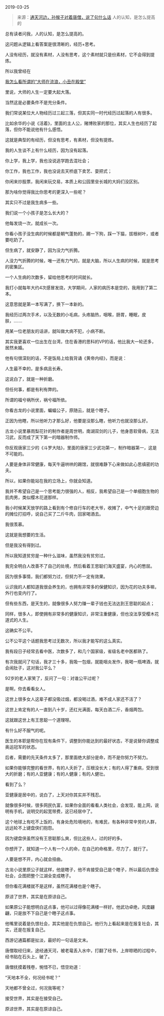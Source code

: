 2019-03-25

> 来源：[通天河边，孙猴子对着唐僧，说了句什么话](http://mp.weixin.qq.com/s?__biz=MzU3NDc5Nzc0NQ==&mid=2247484245&idx=1&sn=e02681367194d24edb36f14ff0fa8480&chksm=fd2da18bca5a289dbf59849df4058cbcb5190cff6b15bb1a5e40783c4f0324dadcef606882f8&scene=27#wechat_redirect)
> 人的认知，是怎么提高的

总有读者问我，人的认知，是怎么提高的。

  

这问题从逻辑上看答案是很清晰的，经历+思考。

  

人没有经历，就没有素材，人没有思考，这个素材就只是份素材，它不会得到提炼。  

  

所以我曾经在

[我怎么看所谓的“大师在流浪，小丑在殿堂”](https://mp.weixin.qq.com/s?__biz=MzU3NDc5Nzc0NQ==&mid=2247484231&idx=1&sn=c35c1092d3e6de3dc7b7b2cb217a48a9&chksm=fd2da199ca5a288ffd5cbf1677901a5c86bbedbaa5e29c410d24db486b20813d153b70e5823a&token=1811094949&lang=zh_CN&scene=21#wechat_redirect)  

  

里说，大师的人生一定要大起大落。

  

当然这是必要条件不是充分条件。

  

我们常说某位大人物经历过三起三落，但其实同一时代经历过起落的人有很多。

  

比如余华的小说《活着》，里面的主人公，赌博败家的那位，其实人生也经历了起落，但你不能说他有什么感悟。

  

这就是典型的有经历，但没有思考，有素材，但没有提炼。

  

我的人生谈不上有什么经历，因为没有起落。

  

你上学，我上学，我也没说逃学跑去混社会；

你工作，我也工作，我也没说去天桥底下卖艺、耍把式；

你闲来炒股票，我闲来玩交易，本质上和公园里垒长城的大妈们没区别。

  

那为啥你觉得我比你思考的更深入一些呢？

  

其实只不过是我生病多一些。

  

我们说一个小孩子是怎么长大的？

  

他每发烧一次，就成长一次。

  

你看小孩子没生病的时候都是朝气蓬勃的，踢一下狗，踩一下猫，拔根树叶，或者要吃奶了。

  

但生病了，就安静了，因为没力气折腾。

  

人没力气折腾的时候，唯一还有力气的，就是大脑，所以人生病的时候，就是思考的密集区。

  

一个人生病的次数多，留给他思考的时间就长。

  

我打小就每年大约4次感冒发烧，大学期间，人家的病历本是空的，我用到了第二本。

  

这意思就是第一本写满了，换下一本新的。

  

我经历过两次手术，以及无数的小毛病，头疼脑热，咽喉，肠胃，睡眠，皮肤，.......

  

用某一位老朋友的话讲，就叫做大病不犯，小病不断。

  

其实我更喜欢一位出生在台湾，住在香港的思科的VP的话，他比我大一轮还多，居然未婚。

  

他有句很深刻的话，不是饭局上给我背诵《黄帝内经》，而是说：

  

人生最不幸的，是多病且长寿。

  

这说白了，就是一种折磨。

  

但任何事，都是有利有弊的。

  

所谓的福兮祸所伏，祸兮福所依。

  

你看古龙的小说里面，蝙蝠公子，原随云，就是个瞎子。

  

正因为他瞎，所以他听力才那么好，他要是没那么瞎，他听力也就没那么好。

  

古龙小说里暴雨梨花针的制作者是周世明，南湖双剑的儿子，他身患软骨病，无法习武，反而成了天下第一的暗器制作师。  

  

你反观唐家三少的《斗罗大陆》，里面的唐家三少武功第一，制作暗器第一，这是不可能的。

  

人要是身体非常健康，每天牛逼哄哄的踢馆，就很难静下心来做如此心思缜密的功夫。

  

所以，如果你能站在我的立场上，你就会知道。

  

我并不希望自己是一个思考能力很强的人，相反，我希望自己是一个单细胞生物的肌肉男，类似樱木花道那样。

  

我小时候某天放学的路上看到有个修自行车的老大爷，收摊了，中气十足的跟旁边的摊位打招呼，说自己买了二斤牛肉，回家喝酒去。

  

我很羡慕。

  

这就是我想要的生活。

  

但是我没有得到过。

  

所以我知道贫穷是一种什么滋味，虽然我没有贫穷过。

  

我完全明白人改善不了自己的处境，然后看着王思聪们海天盛宴，内心的憋屈。

  

因为很多事情，我们都努力过，但努力不一定有效果。

  

认识我的人都知道我很会养生的，也拥有非常多的保健知识，因为花的功夫多嘛，外行也变内行了。

  

但有些东西，是天生的，就像很多人努力赚一辈子钱也无法达到王思聪的起点；

  

同样，很多人，即使拥有非常多的健康知识，非常注重健康，但也没法享受樱木花道式的人生。

  

这确实不公平。

  

公不公平这个话题我思考过无数次，所以我才能写的这么真实。

  

我有段日子经常去看中医，次数多了，和几个国家级，省级名老中医都熟了。

  

有次我就问了句话，我才三十多，我吸一包烟，就能咽炎发作，我喝一瓶啤酒，就会闹肚子，这对我公平么？

  

92岁的老人家笑了，反问了一句：对谁公平过呢？

  

是啊，你去看看女人。

  

这世上很多女人这辈子都没吸过烟，都没喝过酒，难不成人家还不活了？

  

这世上肯定有的人一直到八十岁，还红光满面，每天白酒二斤，香烟两包。

  

这就跟这世上有王思聪一个道理呀。

  

有什么好不服气的呢。

  

医生的本职是帮你在现有条件下，调整到你能达到的最好状态，不是说替你调整成奥运冠军的状态。

  

后者，需要的先天条件太多了，那里面绝大部分是命，而不是你努力不努力。

  

如果你能够完整的看世界，有的人夭折了，压根没长大；有的人得了重病，受到很大的折磨；有的人亚健康；有的人健康；有的人健壮。

  

看到了么？

  

亚健康是居中的，说白了，上天对你其实并不残忍。

  

就像很多时候，很多网民仇富，如果你全面的看看人类社会，会发现，能上网，说明有手机，说明交的起宽带费，这已经居中了。

  

这个地球上有吃不上饭的，有身处危险境地的，有难民，有各种非常辛劳的人群，远远轮不上键盘侠们抱怨。

  

因为键盘侠虽然没有王思聪那么爽，但比这些人，过的好的多。

  

你想开了，就知道一个人有一个人的命，在自己的命格里，尽力了，就行了。

  

人要是想不开，内心就会扭曲。

  

古龙小说里原公子就这样，他是瞎子，他不肯接受自己是个瞎子，所以最后仇恨全社会，企图把整个江湖全变成瞎子。

  

但你看花满楼就不是这样，虽然花满楼也是个瞎子。

  

原谅了世界，其实是在原谅自己。

  

如果原公子能想明白这点事，他可以过得像花满楼一样好。他武功卓绝，风度翩翩，只是放不下自己是个瞎子这点事。  

  

他嘴里说着是仇恨社会，其实他是在仇恨自己。他行为上看起来是在报复社会，其实，还是在报复自己。

  

西游记通篇都是扯淡，最好的一句话是文末。

  

唐僧取经归来，途经通天河，被老鼋丢入水中，打翻了经书，上岸晾晒的过程中，经书贴在石头上，破了。

  

唐僧抚摸着残卷，惋惜不已，悟空劝道：

  

“天地本不全，何况经书呢？”

  

天地都不曾全过，何况我等呢？

  

接受世界，其实是在接受自己。

  

原谅世界，其实是在原谅自己。

